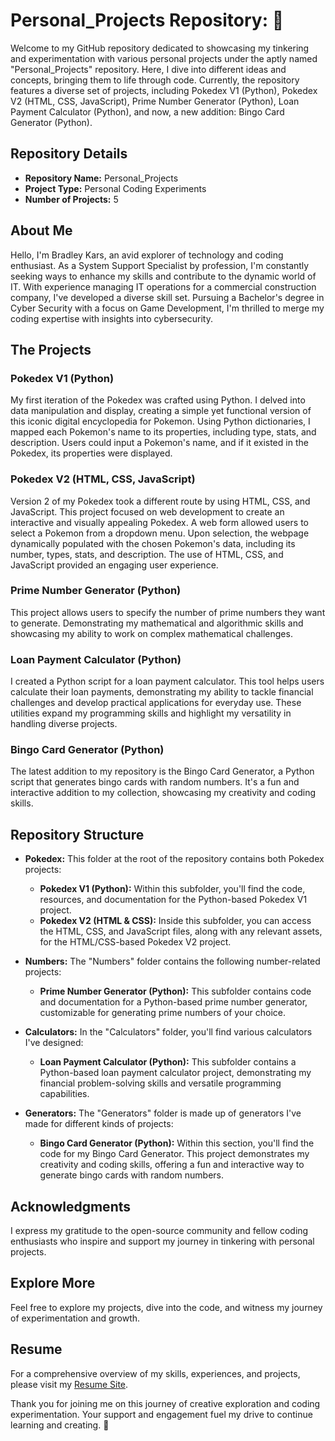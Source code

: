 # Personal_Projects Repository: 🚀

Welcome to my GitHub repository dedicated to showcasing my tinkering and experimentation with various personal projects under the aptly named "Personal_Projects" repository. Here, I dive into different ideas and concepts, bringing them to life through code. Currently, the repository features a diverse set of projects, including Pokedex V1 (Python), Pokedex V2 (HTML, CSS, JavaScript), Prime Number Generator (Python), Loan Payment Calculator (Python), and now, a new addition: Bingo Card Generator (Python).

## Repository Details

- **Repository Name:** Personal_Projects
- **Project Type:** Personal Coding Experiments
- **Number of Projects:** 5

## About Me

Hello, I'm Bradley Kars, an avid explorer of technology and coding enthusiast. As a System Support Specialist by profession, I'm constantly seeking ways to enhance my skills and contribute to the dynamic world of IT. With experience managing IT operations for a commercial construction company, I've developed a diverse skill set. Pursuing a Bachelor's degree in Cyber Security with a focus on Game Development, I'm thrilled to merge my coding expertise with insights into cybersecurity.

## The Projects

### Pokedex V1 (Python)
My first iteration of the Pokedex was crafted using Python. I delved into data manipulation and display, creating a simple yet functional version of this iconic digital encyclopedia for Pokemon. Using Python dictionaries, I mapped each Pokemon's name to its properties, including type, stats, and description. Users could input a Pokemon's name, and if it existed in the Pokedex, its properties were displayed.

### Pokedex V2 (HTML, CSS, JavaScript)
Version 2 of my Pokedex took a different route by using HTML, CSS, and JavaScript. This project focused on web development to create an interactive and visually appealing Pokedex. A web form allowed users to select a Pokemon from a dropdown menu. Upon selection, the webpage dynamically populated with the chosen Pokemon's data, including its number, types, stats, and description. The use of HTML, CSS, and JavaScript provided an engaging user experience.

### Prime Number Generator (Python)
This project allows users to specify the number of prime numbers they want to generate. Demonstrating my mathematical and algorithmic skills and showcasing my ability to work on complex mathematical challenges.

### Loan Payment Calculator (Python)
I created a Python script for a loan payment calculator. This tool helps users calculate their loan payments, demonstrating my ability to tackle financial challenges and develop practical applications for everyday use. These utilities expand my programming skills and highlight my versatility in handling diverse projects.

### Bingo Card Generator (Python)
The latest addition to my repository is the Bingo Card Generator, a Python script that generates bingo cards with random numbers. It's a fun and interactive addition to my collection, showcasing my creativity and coding skills.

## Repository Structure

- **Pokedex:** This folder at the root of the repository contains both Pokedex projects:
  - **Pokedex V1 (Python):** Within this subfolder, you'll find the code, resources, and documentation for the Python-based Pokedex V1 project.
  - **Pokedex V2 (HTML & CSS):** Inside this subfolder, you can access the HTML, CSS, and JavaScript files, along with any relevant assets, for the HTML/CSS-based Pokedex V2 project.

- **Numbers:** The "Numbers" folder contains the following number-related projects:
  - **Prime Number Generator (Python):** This subfolder contains code and documentation for a Python-based prime number generator, customizable for generating prime numbers of your choice.

- **Calculators:** In the "Calculators" folder, you'll find various calculators I've designed:
  - **Loan Payment Calculator (Python):** This subfolder contains a Python-based loan payment calculator project, demonstrating my financial problem-solving skills and versatile programming capabilities.

- **Generators:** The "Generators" folder is made up of generators I've made for different kinds of projects:
  - **Bingo Card Generator (Python):** Within this section, you'll find the code for my Bingo Card Generator. This project demonstrates my creativity and coding skills, offering a fun and interactive way to generate bingo cards with random numbers.


## Acknowledgments

I express my gratitude to the open-source community and fellow coding enthusiasts who inspire and support my journey in tinkering with personal projects.

## Explore More

Feel free to explore my projects, dive into the code, and witness my journey of experimentation and growth.

## Resume

For a comprehensive overview of my skills, experiences, and projects, please visit my [Resume Site](https://bradley-kars.github.io/).

Thank you for joining me on this journey of creative exploration and coding experimentation. Your support and engagement fuel my drive to continue learning and creating. 🌟
